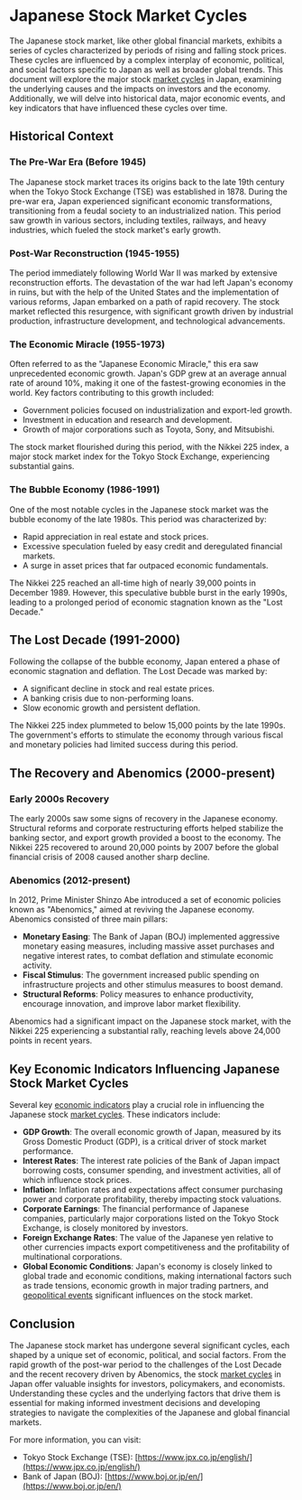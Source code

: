 # Japanese Stock Market Cycles

The Japanese stock market, like other global financial markets, exhibits a series of cycles characterized by periods of rising and falling stock prices. These cycles are influenced by a complex interplay of economic, political, and social factors specific to Japan as well as broader global trends. This document will explore the major stock [market cycles](../m/market_cycles.md) in Japan, examining the underlying causes and the impacts on investors and the economy. Additionally, we will delve into historical data, major economic events, and key indicators that have influenced these cycles over time.

## Historical Context

### The Pre-War Era (Before 1945)
The Japanese stock market traces its origins back to the late 19th century when the Tokyo Stock Exchange (TSE) was established in 1878. During the pre-war era, Japan experienced significant economic transformations, transitioning from a feudal society to an industrialized nation. This period saw growth in various sectors, including textiles, railways, and heavy industries, which fueled the stock market's early growth.

### Post-War Reconstruction (1945-1955)
The period immediately following World War II was marked by extensive reconstruction efforts. The devastation of the war had left Japan's economy in ruins, but with the help of the United States and the implementation of various reforms, Japan embarked on a path of rapid recovery. The stock market reflected this resurgence, with significant growth driven by industrial production, infrastructure development, and technological advancements.

### The Economic Miracle (1955-1973)
Often referred to as the "Japanese Economic Miracle," this era saw unprecedented economic growth. Japan's GDP grew at an average annual rate of around 10%, making it one of the fastest-growing economies in the world. Key factors contributing to this growth included:

- Government policies focused on industrialization and export-led growth.
- Investment in education and research and development.
- Growth of major corporations such as Toyota, Sony, and Mitsubishi.

The stock market flourished during this period, with the Nikkei 225 index, a major stock market index for the Tokyo Stock Exchange, experiencing substantial gains.

### The Bubble Economy (1986-1991)
One of the most notable cycles in the Japanese stock market was the bubble economy of the late 1980s. This period was characterized by:

- Rapid appreciation in real estate and stock prices.
- Excessive speculation fueled by easy credit and deregulated financial markets.
- A surge in asset prices that far outpaced economic fundamentals.

The Nikkei 225 reached an all-time high of nearly 39,000 points in December 1989. However, this speculative bubble burst in the early 1990s, leading to a prolonged period of economic stagnation known as the "Lost Decade."

## The Lost Decade (1991-2000)
Following the collapse of the bubble economy, Japan entered a phase of economic stagnation and deflation. The Lost Decade was marked by:

- A significant decline in stock and real estate prices.
- A banking crisis due to non-performing loans.
- Slow economic growth and persistent deflation.

The Nikkei 225 index plummeted to below 15,000 points by the late 1990s. The government's efforts to stimulate the economy through various fiscal and monetary policies had limited success during this period.

## The Recovery and Abenomics (2000-present)
### Early 2000s Recovery

The early 2000s saw some signs of recovery in the Japanese economy. Structural reforms and corporate restructuring efforts helped stabilize the banking sector, and export growth provided a boost to the economy. The Nikkei 225 recovered to around 20,000 points by 2007 before the global financial crisis of 2008 caused another sharp decline.

### Abenomics (2012-present)

In 2012, Prime Minister Shinzo Abe introduced a set of economic policies known as "Abenomics," aimed at reviving the Japanese economy. Abenomics consisted of three main pillars:

- **Monetary Easing**: The Bank of Japan (BOJ) implemented aggressive monetary easing measures, including massive asset purchases and negative interest rates, to combat deflation and stimulate economic activity.
- **Fiscal Stimulus**: The government increased public spending on infrastructure projects and other stimulus measures to boost demand.
- **Structural Reforms**: Policy measures to enhance productivity, encourage innovation, and improve labor market flexibility.

Abenomics had a significant impact on the Japanese stock market, with the Nikkei 225 experiencing a substantial rally, reaching levels above 24,000 points in recent years.

## Key Economic Indicators Influencing Japanese Stock Market Cycles

Several key [economic indicators](../e/economic_indicators.md) play a crucial role in influencing the Japanese stock [market cycles](../m/market_cycles.md). These indicators include:

- **GDP Growth**: The overall economic growth of Japan, measured by its Gross Domestic Product (GDP), is a critical driver of stock market performance.
- **Interest Rates**: The interest rate policies of the Bank of Japan impact borrowing costs, consumer spending, and investment activities, all of which influence stock prices.
- **Inflation**: Inflation rates and expectations affect consumer purchasing power and corporate profitability, thereby impacting stock valuations.
- **Corporate Earnings**: The financial performance of Japanese companies, particularly major corporations listed on the Tokyo Stock Exchange, is closely monitored by investors.
- **Foreign Exchange Rates**: The value of the Japanese yen relative to other currencies impacts export competitiveness and the profitability of multinational corporations.
- **Global Economic Conditions**: Japan's economy is closely linked to global trade and economic conditions, making international factors such as trade tensions, economic growth in major trading partners, and [geopolitical events](../g/geopolitical_events.md) significant influences on the stock market.

## Conclusion

The Japanese stock market has undergone several significant cycles, each shaped by a unique set of economic, political, and social factors. From the rapid growth of the post-war period to the challenges of the Lost Decade and the recent recovery driven by Abenomics, the stock [market cycles](../m/market_cycles.md) in Japan offer valuable insights for investors, policymakers, and economists. Understanding these cycles and the underlying factors that drive them is essential for making informed investment decisions and developing strategies to navigate the complexities of the Japanese and global financial markets.

For more information, you can visit:
- Tokyo Stock Exchange (TSE): [https://www.jpx.co.jp/english/](https://www.jpx.co.jp/english/)
- Bank of Japan (BOJ): [https://www.boj.or.jp/en/](https://www.boj.or.jp/en/)
